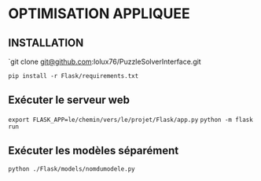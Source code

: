 # OPTIMISATION APPLIQUEE

## INSTALLATION

`git clone git@github.com:lolux76/PuzzleSolverInterface.git

`pip install -r Flask/requirements.txt`

## Exécuter le serveur web

`export FLASK_APP=le/chemin/vers/le/projet/Flask/app.py`
`python -m flask run`

## Exécuter les modèles séparément

`python ./Flask/models/nomdumodele.py`
